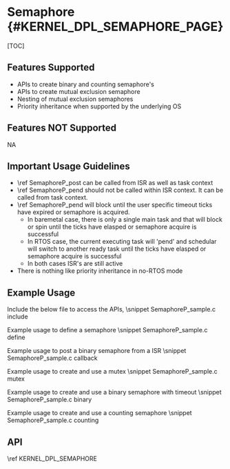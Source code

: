 # Semaphore {#KERNEL_DPL_SEMAPHORE_PAGE}

[TOC]

## Features Supported
- APIs to create binary and counting semaphore's
- APIs to create mutual exclusion semaphore
- Nesting of mutual exclusion semaphores
- Priority inheritance when supported by the underlying OS

## Features NOT Supported

NA

## Important Usage Guidelines

- \ref SemaphoreP_post can be called from ISR as well as task context
- \ref SemaphoreP_pend should not be called within ISR context. It can be called from task context.
- \ref SemaphoreP_pend will block until the user specific timeout ticks have expired or semaphore is acquired.
  - In baremetal case, there is only a single main task and that will block or spin until the ticks have elasped or semaphore acquire is successful
  - In RTOS case, the current executing task will 'pend' and schedular will switch to another ready task until the ticks have elasped or semaphore acquire is successful
  - In both cases ISR's are still active
- There is nothing like priority inheritance in no-RTOS mode

## Example Usage

Include the below file to access the APIs,
\snippet SemaphoreP_sample.c include

Example usage to define a semaphore
\snippet SemaphoreP_sample.c define

Example usage to post a binary semaphore from a ISR
\snippet SemaphoreP_sample.c callback

Example usage to create and use a mutex
\snippet SemaphoreP_sample.c mutex

Example usage to create and use a binary semaphore with timeout
\snippet SemaphoreP_sample.c binary

Example usage to create and use a counting semaphore
\snippet SemaphoreP_sample.c counting

## API

\ref KERNEL_DPL_SEMAPHORE